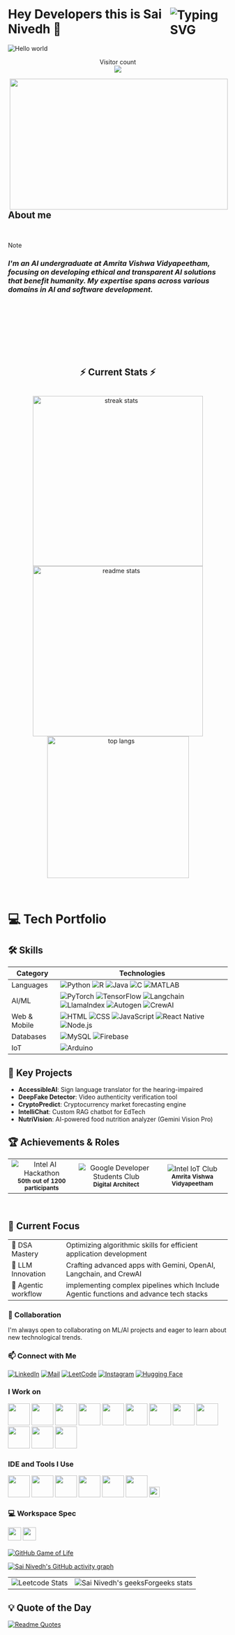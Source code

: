 # <span style="display: flex; align-items: center;">Hey Developers this is Sai Nivedh 👋 <img src="https://readme-typing-svg.herokuapp.com?font=Fira+Code&pause=200&color=F70000&background=FFFFFF00&width=435&vCenter=true&height=30&lines=AI+Engineer...;Full+Stack+Developer...;MLOps+Practitioner...;GenAI+applications+dev...;leetcoder..." alt="Typing SVG" style="margin-left: 10px; position: relative; top: 2px;" /></span>
<img src="https://raw.githubusercontent.com/sagar-viradiya/sagar-viradiya/master/resources/banner.png" alt="Hello world">

<p align="center"> 
  Visitor count<br>
  <img src="https://profile-counter.glitch.me/SaiNivedh26/count.svg" />
</p>

<img align="right" width="500" height="300" src="https://media3.giphy.com/media/ZVik7pBtu9dNS/giphy.gif?cid=6c09b9526l9zinyqqglbl5xf3847f82obr7zpq1hjxi2weym&ep=v1_gifs_search&rid=giphy.gif&ct=g">


## About me 
<br>

>[!NOTE]
> ### _I'm an AI undergraduate at Amrita Vishwa Vidyapeetham, focusing on developing ethical and transparent AI solutions that benefit humanity. My expertise spans across various domains in AI and software development._
<br>
<br>
<br>
<br>
<br>
<br>

<br/>
  <h2 align="center">⚡ Current Stats ⚡</h2>
<br>
<div align=center>
  <img width=390 src="https://streak-stats.demolab.com/?user=SaiNivedh26&count_private=true&theme=react&border_radius=10" alt="streak stats"/>
  <img width=390 src="https://github-readme-stats.vercel.app/api?username=SaiNivedh26&show_icons=true&theme=react&rank_icon=github&border_radius=10" alt="readme stats" />
  <img width=325 align="center" src="https://github-readme-stats.vercel.app/api/top-langs/?username=SaiNivedh26&hide=HTML&langs_count=8&layout=compact&theme=react&border_radius=10&size_weight=0.5&count_weight=0.5&exclude_repo=github-readme-stats" alt="top langs" />
</div>
<br>
<br>



# 💻 Tech Portfolio

## 🛠️ Skills
| Category | Technologies |
|----------|--------------|
| Languages | ![Python](https://img.shields.io/badge/Python-3776AB?style=for-the-badge&logo=python&logoColor=white) ![R](https://img.shields.io/badge/R-276DC3?style=for-the-badge&logo=r&logoColor=white) ![Java](https://img.shields.io/badge/Java-ED8B00?style=for-the-badge&logo=java&logoColor=white) ![C](https://img.shields.io/badge/C-00599C?style=for-the-badge&logo=c&logoColor=white) ![MATLAB](https://img.shields.io/badge/MATLAB-0076A8?style=for-the-badge&logo=mathworks&logoColor=white) |
| AI/ML | ![PyTorch](https://img.shields.io/badge/PyTorch-EE4C2C?style=for-the-badge&logo=pytorch&logoColor=white) ![TensorFlow](https://img.shields.io/badge/TensorFlow-FF6F00?style=for-the-badge&logo=tensorflow&logoColor=white) ![Langchain](https://img.shields.io/badge/Langchain-000000?style=for-the-badge&logo=chainlink&logoColor=white) ![LlamaIndex](https://img.shields.io/badge/LlamaIndex-000000?style=for-the-badge&logo=llama&logoColor=white) ![Autogen](https://img.shields.io/badge/Autogen-4285F4?style=for-the-badge&logo=google&logoColor=white) ![CrewAI](https://img.shields.io/badge/CrewAI-FF0000?style=for-the-badge&logo=youtube&logoColor=white) |
| Web & Mobile | ![HTML](https://img.shields.io/badge/HTML5-E34F26?style=for-the-badge&logo=html5&logoColor=white) ![CSS](https://img.shields.io/badge/CSS3-1572B6?style=for-the-badge&logo=css3&logoColor=white) ![JavaScript](https://img.shields.io/badge/JavaScript-F7DF1E?style=for-the-badge&logo=javascript&logoColor=black) ![React Native](https://img.shields.io/badge/React_Native-20232A?style=for-the-badge&logo=react&logoColor=61DAFB) ![Node.js](https://img.shields.io/badge/Node.js-43853D?style=for-the-badge&logo=node.js&logoColor=white) |
| Databases | ![MySQL](https://img.shields.io/badge/MySQL-00000F?style=for-the-badge&logo=mysql&logoColor=white) ![Firebase](https://img.shields.io/badge/Firebase-039BE5?style=for-the-badge&logo=Firebase&logoColor=white) |
| IoT | ![Arduino](https://img.shields.io/badge/Arduino-00979D?style=for-the-badge&logo=Arduino&logoColor=white) |
## 🚀 Key Projects
- **AccessibleAI**: Sign language translator for the hearing-impaired
- **DeepFake Detector**: Video authenticity verification tool
- **CryptoPredict**: Cryptocurrency market forecasting engine
- **IntelliChat**: Custom RAG chatbot for EdTech
- **NutriVision**: AI-powered food nutrition analyzer (Gemini Vision Pro)

## 🏆 Achievements & Roles

<table>
  <tr>
    <td align="center">
      <img src="https://img.shields.io/badge/Intel_AI_Hackathon-Top_4%25-blue?style=for-the-badge&logo=intel&logoColor=white" alt="Intel AI Hackathon"/>
      <br>
      <sub><b>50th out of 1200 participants</b></sub>
    </td>
    <td align="center">
      <img src="https://img.shields.io/badge/Google_Developer_Students_Club-Active_Contributor-red?style=for-the-badge&logo=google&logoColor=white" alt="Google Developer Students Club"/>
      <br>
      <sub><b>Digital Architect</b></sub>
    </td>
    <td align="center">
      <img src="https://img.shields.io/badge/Intel_IoT_Club-AIoT_Member-0071C5?style=for-the-badge&logo=intel&logoColor=white" alt="Intel IoT Club"/>
      <br>
      <sub><b>Amrita Vishwa Vidyapeetham</b></sub>
    </td>
  </tr>
</table>

<br>


## 🌱 Current Focus
<table>
  <tr>
    <td>🧠 DSA Mastery</td>
    <td>Optimizing algorithmic skills for efficient application development</td>
  </tr>
  <tr>
    <td>🤖 LLM Innovation</td>
    <td>Crafting advanced apps with Gemini, OpenAI, Langchain, and CrewAI</td>
  </tr>
  <tr>
    <td>🔬 Agentic workflow</td>
    <td>implementing complex pipelines which Include Agentic functions and advance tech stacks</td>
  </tr>
</table>

### 👥 Collaboration

I'm always open to collaborating on ML/AI projects and eager to learn about new technological trends.

### 📫 Connect with Me

[![LinkedIn](https://img.shields.io/badge/LinkedIn-0077B5?style=for-the-badge&logo=linkedin&logoColor=white)](https://www.linkedin.com/in/sainivedhai/)
[![Mail](https://img.shields.io/badge/Gmail-D14836?style=for-the-badge&logo=gmail&logoColor=white)](mailto:sainivedh26@gmail.com)
[![LeetCode](https://img.shields.io/badge/LeetCode-000000?style=for-the-badge&logo=LeetCode&logoColor=#d16c06)](https://leetcode.com/u/sai_nivedh_26/)
[![Instagram](https://img.shields.io/badge/Instagram-%23E4405F.svg?style=for-the-badge&logo=Instagram&logoColor=white)](https://www.instagram.com/sai_nivedh_26/)
[![Hugging Face](https://img.shields.io/badge/Hugging%20Face-FFD21E?logo=huggingface&logoColor=000)](https://huggingface.co/Pandago)




### I Work on
<img height="50" width="50" src="https://img.icons8.com/color/48/000000/python.png" /> <img height="50" width="50" src="https://img.icons8.com/color/48/000000/c-programming.png" /> <img height="50" width="50" src="https://img.icons8.com/color/48/000000/java-coffee-cup-logo.png" /> <img height="50" width="50" src="https://img.icons8.com/color/48/000000/html-5.png" /> <img height="50" width="50" src="https://img.icons8.com/color/48/000000/bootstrap.png" />
<img height="50" width="50" src="https://img.icons8.com/color/48/000000/javascript.png" /> <img height="50" width="50" src="https://img.icons8.com/color/48/000000/tensorflow.png" /> <img height="50" width="50" src="https://img.icons8.com/fluent/48/000000/arduino.png" /> <img height="50" width="50" src="https://img.icons8.com/color/48/000000/react-native.png" /> <img height="50" width="50" src="https://img.icons8.com/color/48/000000/google-firebase-console.png" /> <img height="50" width="50" src="https://img.icons8.com/color/48/000000/mysql-logo.png" /> <img height="50" width="50" src="https://img.icons8.com/color/48/000000/nodejs.png" />

### IDE and Tools I Use
<img height="50" width="50" src="https://img.icons8.com/color/48/000000/visual-studio-code-2019.png" /> <img height="50" width="50" src="https://img.icons8.com/color/48/000000/intellij-idea.png" /> <img height="50" width="50" src="https://img.icons8.com/color/48/000000/git.png" /> <img height="50" width="50" src="https://img.icons8.com/dusk/64/000000/anaconda.png" /> <img height="50" src="https://img.icons8.com/officel/480/null/java-eclipse.png" /> <img height="50" src="https://img.icons8.com/color/480/null/notion--v1.png" /> <img width="24" height="24" src="https://img.icons8.com/external-tal-revivo-color-tal-revivo/24/external-intel-corporation-an-american-multinational-corporation-and-technology-company-logo-color-tal-revivo.png" alt="external-intel-corporation-an-american-multinational-corporation-and-technology-company-logo-color-tal-revivo"/>

### 💻 Workspace Spec
<img height="30" src="https://www.freepnglogos.com/uploads/logo-asus-png/asus-white-logo-png-22.png" /> <img height="30" src="https://img.shields.io/badge/NVIDIA-RTX2050-76B900?style=for-the-badge&logo=nvidia&logoColor=white" />
<br>
<br>
[![GitHub Game of Life](https://github4life.herokuapp.com/SaiNivedh26.gif?z=6)](https://github4life.herokuapp.com/SaiNivedh26)


[![Sai Nivedh's GitHub activity graph](https://github-readme-activity-graph.vercel.app/graph?username=SaiNivedh26&bg_color=ffcfe9&color=9e4c98&line=9e4c98&point=403d3d&area=true&hide_border=true)](https://github.com/ashutosh00710/github-readme-activity-graph)

<table>
  <tr>
    <td><img src="https://leetcard.jacoblin.cool/sai_nivedh_26" alt="Leetcode Stats"></td>
    <td><img src="https://geeks-for-geeks-stats-api.vercel.app/?userName=sainiv9v4q" alt="Sai Nivedh's geeksForgeeks stats"></td>
  </tr>
</table>



## 💡 Quote of the Day
[![Readme Quotes](https://quotes-github-readme.vercel.app/api?type=horizontal&theme=dark)](https://github.com/piyushsuthar/github-readme-quotes)

